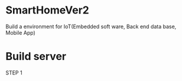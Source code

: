 # SmartHomeVer2
Build a environment for IoT(Embedded soft ware, Back end data base, Mobile App)
<h1>Build server</h1>
<p>STEP 1</p>
